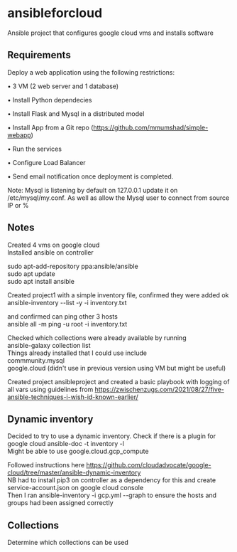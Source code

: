 # ansibleforcloud
Ansible project that configures google cloud vms and installs software 

## Requirements

Deploy a web application using the following restrictions: 

•	3 VM (2 web server and 1 database)

•	Install Python dependecies

•	Install Flask and Mysql in a distributed model

•	Install App from a Git repo (https://github.com/mmumshad/simple-webapp)

•	Run the services

•	Configure Load Balancer

•	Send email notification once deployment is completed.

Note: Mysql is listening by default on 127.0.0.1 update it on /etc/mysql/my.conf. As well as allow the Mysql user to connect from source IP or %

## Notes
  
Created 4 vms on google cloud  
Installed ansible on controller  
  
sudo apt-add-repository ppa:ansible/ansible  
sudo apt update  
sudo apt install ansible  
    
Created project1 with a simple inventory file, confirmed they were added ok  
ansible-inventory --list -y -i inventory.txt  
  
and confirmed can ping other 3 hosts  
ansible all -m ping -u root -i inventory.txt  
  
Checked which collections were already available by running  
ansible-galaxy collection list  
Things already installed that I could use include  
commmunity.mysql  
google.cloud (didn't use in previous version using VM but might be useful)  
  
Created project ansibleproject and created a basic playbook with logging of all vars using guidelines from https://zwischenzugs.com/2021/08/27/five-ansible-techniques-i-wish-id-known-earlier/

## Dynamic inventory
Decided to try to use a dynamic inventory. Check if there is a plugin for google cloud
ansible-doc -t inventory -l  
Might be able to use google.cloud.gcp_compute  
  
Followed instructions here https://github.com/cloudadvocate/google-cloud/tree/master/ansible-dynamic-inventory  
NB had to install pip3 on controller as a dependency for this and create service-account.json on google cloud console  
Then I ran ansible-inventory -i gcp.yml --graph to ensure the hosts and groups had been assigned correctly  

## Collections
Determine which collections can be used








